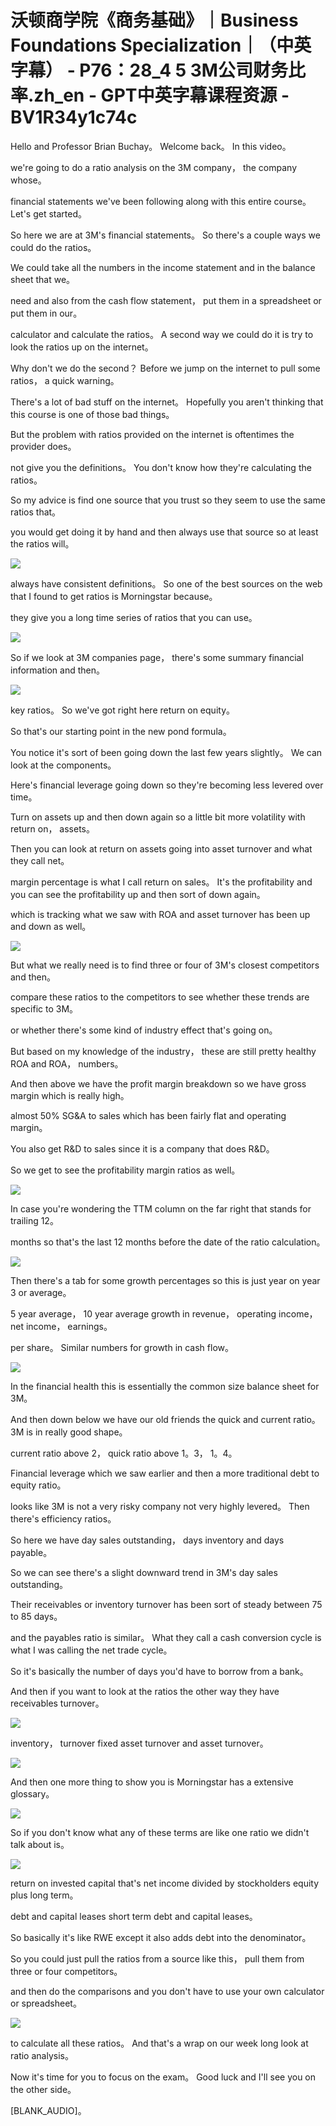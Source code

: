 # 沃顿商学院《商务基础》｜Business Foundations Specialization｜（中英字幕） - P76：28_4 5 3M公司财务比率.zh_en - GPT中英字幕课程资源 - BV1R34y1c74c

 Hello and Professor Brian Buchay。 Welcome back。 In this video。

 we're going to do a ratio analysis on the 3M company， the company whose。

 financial statements we've been following along with this entire course。 Let's get started。

 So here we are at 3M's financial statements。 So there's a couple ways we could do the ratios。

 We could take all the numbers in the income statement and in the balance sheet that we。

 need and also from the cash flow statement， put them in a spreadsheet or put them in our。

 calculator and calculate the ratios。 A second way we could do it is try to look the ratios up on the internet。

 Why don't we do the second？ Before we jump on the internet to pull some ratios， a quick warning。

 There's a lot of bad stuff on the internet。 Hopefully you aren't thinking that this course is one of those bad things。

 But the problem with ratios provided on the internet is oftentimes the provider does。

 not give you the definitions。 You don't know how they're calculating the ratios。

 So my advice is find one source that you trust so they seem to use the same ratios that。

 you would get doing it by hand and then always use that source so at least the ratios will。



![](img/c42a8d5038c0bd85d9b9e10e3108f2e4_1.png)

 always have consistent definitions。 So one of the best sources on the web that I found to get ratios is Morningstar because。

 they give you a long time series of ratios that you can use。



![](img/c42a8d5038c0bd85d9b9e10e3108f2e4_3.png)

 So if we look at 3M companies page， there's some summary financial information and then。



![](img/c42a8d5038c0bd85d9b9e10e3108f2e4_5.png)

 key ratios。 So we've got right here return on equity。

 So that's our starting point in the new pond formula。

 You notice it's sort of been going down the last few years slightly。 We can look at the components。

 Here's financial leverage going down so they're becoming less levered over time。

 Turn on assets up and then down again so a little bit more volatility with return on， assets。

 Then you can look at return on assets going into asset turnover and what they call net。

 margin percentage is what I call return on sales。 It's the profitability and you can see the profitability up and then sort of down again。

 which is tracking what we saw with ROA and asset turnover has been up and down as well。



![](img/c42a8d5038c0bd85d9b9e10e3108f2e4_7.png)

 But what we really need is to find three or four of 3M's closest competitors and then。

 compare these ratios to the competitors to see whether these trends are specific to 3M。

 or whether there's some kind of industry effect that's going on。

 But based on my knowledge of the industry， these are still pretty healthy ROA and ROA， numbers。

 And then above we have the profit margin breakdown so we have gross margin which is really high。

 almost 50% SG&A to sales which has been fairly flat and operating margin。

 You also get R&D to sales since it is a company that does R&D。

 So we get to see the profitability margin ratios as well。



![](img/c42a8d5038c0bd85d9b9e10e3108f2e4_9.png)

 In case you're wondering the TTM column on the far right that stands for trailing 12。

 months so that's the last 12 months before the date of the ratio calculation。



![](img/c42a8d5038c0bd85d9b9e10e3108f2e4_11.png)

 Then there's a tab for some growth percentages so this is just year on year 3 or average。

 5 year average， 10 year average growth in revenue， operating income， net income， earnings。

 per share。 Similar numbers for growth in cash flow。



![](img/c42a8d5038c0bd85d9b9e10e3108f2e4_13.png)

 In the financial health this is essentially the common size balance sheet for 3M。

 And then down below we have our old friends the quick and current ratio。 3M is in really good shape。

 current ratio above 2， quick ratio above 1。3， 1。4。

 Financial leverage which we saw earlier and then a more traditional debt to equity ratio。

 looks like 3M is not a very risky company not very highly levered。 Then there's efficiency ratios。

 So here we have day sales outstanding， days inventory and days payable。

 So we can see there's a slight downward trend in 3M's day sales outstanding。

 Their receivables or inventory turnover has been sort of steady between 75 to 85 days。

 and the payables ratio is similar。 What they call a cash conversion cycle is what I was calling the net trade cycle。

 So it's basically the number of days you'd have to borrow from a bank。

 And then if you want to look at the ratios the other way they have receivables turnover。



![](img/c42a8d5038c0bd85d9b9e10e3108f2e4_15.png)

 inventory， turnover fixed asset turnover and asset turnover。



![](img/c42a8d5038c0bd85d9b9e10e3108f2e4_17.png)

 And then one more thing to show you is Morningstar has a extensive glossary。



![](img/c42a8d5038c0bd85d9b9e10e3108f2e4_19.png)

 So if you don't know what any of these terms are like one ratio we didn't talk about is。



![](img/c42a8d5038c0bd85d9b9e10e3108f2e4_21.png)

 return on invested capital that's net income divided by stockholders equity plus long term。

 debt and capital leases short term debt and capital leases。

 So basically it's like RWE except it also adds debt into the denominator。

 So you could just pull the ratios from a source like this， pull them from three or four competitors。

 and then do the comparisons and you don't have to use your own calculator or spreadsheet。



![](img/c42a8d5038c0bd85d9b9e10e3108f2e4_23.png)

 to calculate all these ratios。 And that's a wrap on our week long look at ratio analysis。

 Now it's time for you to focus on the exam。 Good luck and I'll see you on the other side。

 [BLANK_AUDIO]。
